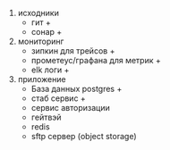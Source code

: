 1. исходники
   - гит +
   - сонар +
2. мониторинг
   - зипкин для трейсов +
   - прометеус/графана для метрик +
   - elk логи +
3. приложение
   - База данных postgres +
   - стаб сервис +
   - сервис авторизации
   - гейтвэй
   - redis
   - sftp сервер (object storage)
